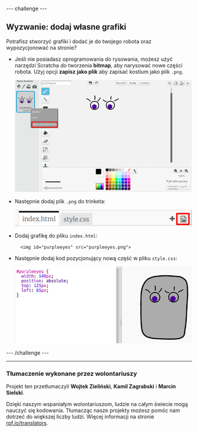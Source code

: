 --- challenge ---

## Wyzwanie: dodaj własne grafiki

Potrafisz stworzyć grafiki i dodać je do twojego robota oraz wypozycjonować na stronie?

+ Jeśli nie posiadasz oprogramowania do rysowania, możesz użyć narzędzi Scratcha do tworzenia **bitmap**, aby narysować nowe części robota. Użyj opcji **zapisz jako plik** aby zapisać kostium jako plik `.png`.
    
    ![zrzut ekranu](images/robot-scratch-paint.png)

+ Następnie dodaj plik `.png` do trinketa:
    
    ![zrzut ekranu](images/robot-image-add.png)

+ Dodaj grafikę do pliku `index.html`:
    
        <img id="purpleeyes" src="purpleeyes.png">
        

+ Następnie dodaj kod pozycjonujący nową część w pliku `style.css`:
    
    ![zrzut ekranu](images/robot-use-purple-eyes.png)

--- /challenge ---
***
### Tłumaczenie wykonane przez wolontariuszy 

Projekt ten przetłumaczyli **Wojtek Zieliński**, **Kamil Zagrabski** i **Marcin Sielski**.

Dzięki naszym wspaniałym wolontariuszom, ludzie na całym świecie mogą nauczyć się kodowania. Tłumacząc nasze projekty możesz pomóc nam dotrzeć do większej liczby ludzi. Więcej informacji na stronie [rpf.io/translators](https://rpf.io/translators).

